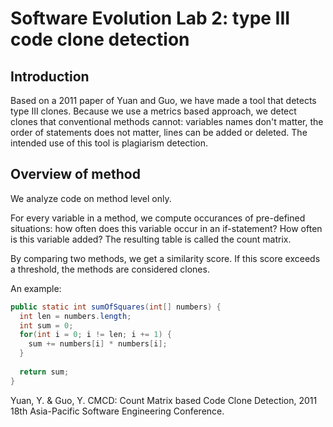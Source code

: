 # Software Evolution Lab 2: type III code clone detection

## Introduction

Based on a 2011 paper of Yuan and Guo, we have made a tool that detects type III clones.
Because we use a metrics based approach, we detect clones that conventional methods cannot: variables names don't matter,
the order of statements does not matter, lines can be added or deleted. The intended use of this tool is plagiarism detection.

## Overview of method

We analyze code on method level only.

For every variable in a method, we compute occurances of pre-defined
situations: how often does this variable occur in an if-statement? How often is this variable added?
The resulting table is called the count matrix.

By comparing two methods, we get a similarity score. If this score exceeds a threshold, the methods are considered clones.

An example: 

```java
public static int sumOfSquares(int[] numbers) {
  int len = numbers.length;
  int sum = 0;
  for(int i = 0; i != len; i += 1) {
    sum += numbers[i] * numbers[i];
  }
  
  return sum;
}
```


Yuan, Y. & Guo, Y. CMCD: Count Matrix based Code Clone Detection, 2011 18th Asia-Pacific Software Engineering Conference.
